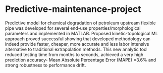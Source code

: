 # Predictive-maintenance-project
Predictive model for chemical degradation of petroleum upstream flexible pipe was developed for several end-use properties/morphological parameters and implemented in MATLAB. Proposed kinetic-topological ML approach proved successful showing that developed methodology can indeed provide faster, cheaper, more accurate and less labor intensive alternative to traditional extrapolation methods. This new analytic tool reduced testing time from months to seconds, achieved a very high prediction accuracy- Mean Absolute Percentage Error (MAPE) =3.6% and strong robustness to performance drift. 
